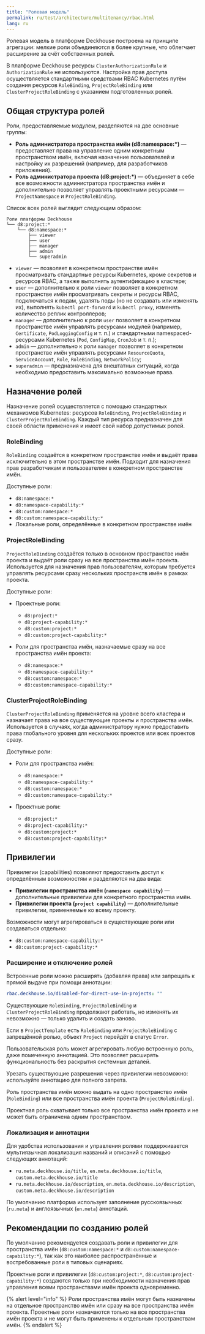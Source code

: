 ```yaml
---
title: "Ролевая модель"
permalink: ru/test/architecture/multitenancy/rbac.html
lang: ru
---
```


Ролевая модель в платформе Deckhouse построена на принципе агрегации: мелкие роли объединяются в более крупные, что облегчает расширение за счёт собственных ролей.

В платформе Deckhouse ресурсы `ClusterAuthorizationRule` и `AuthorizationRule` не используются. Настройка прав доступа осуществляется стандартными средствами RBAC Kubernetes путём создания ресурсов `RoleBinding`, `ProjectRoleBinding` или `ClusterProjectRoleBinding` с указанием подготовленных ролей.

## Общая структура ролей

Роли, предоставляемые модулем, разделяются на две основные группы:

- **Роль администратора пространства имён (d8:namespace:*)** — предоставляет права на управление одним конкретным пространством имён, включая назначение пользователей и настройку их разрешений (например, для разработчиков приложений).
- **Роль администратора проекта (d8:project:*)** — объединяет в себе все возможности администратора пространства имён и дополнительно позволяет управлять проектными ресурсами — `ProjectNamespace` и `ProjectRoleBinding`.

Список всех ролей выглядит следующим образом:

```text
Роли платформы Deckhouse
└── d8:project:*
    └── d8:namespace:*
        ├── viewer
        ├── user
        ├── manager
        ├── admin
        └── superadmin
```

- `viewer` — позволяет в конкретном пространстве имён просматривать стандартные ресурсы Kubernetes, кроме секретов и ресурсов RBAC, а также выполнять аутентификацию в кластере;
- `user` — дополнительно к роли `viewer` позволяет в конкретном пространстве имён просматривать секреты и ресурсы RBAC, подключаться к подам, удалять поды (но не создавать или изменять их), выполнять `kubectl port-forward` и `kubectl proxy`, изменять количество реплик контроллеров;
- `manager` — дополнительно к роли `user` позволяет в конкретном пространстве имён управлять ресурсами модулей (например, `Certificate`, `PodLoggingConfig` и т. п.) и стандартными namespaced-ресурсами Kubernetes (`Pod`, `ConfigMap`, `CronJob` и т. п.);
- `admin` — дополнительно к роли `manager` позволяет в конкретном пространстве имён управлять ресурсами `ResourceQuota`, `ServiceAccount`, `Role`, `RoleBinding`, `NetworkPolicy`;
- `superadmin` — предназначена для внештатных ситуаций, когда необходимо предоставить максимально возможные права.

## Назначение ролей

Назначение ролей осуществляется с помощью стандартных механизмов Kubernetes: ресурсов `RoleBinding`, `ProjectRoleBinding` и `ClusterProjectRoleBinding`. Каждый тип ресурса предназначен для своей области применения и имеет свой набор допустимых ролей.

### RoleBinding

`RoleBinding` создаётся в конкретном пространстве имён и выдаёт права исключительно в этом пространстве имён. Подходит для назначения прав разработчикам и пользователям в конкретном пространстве имён.

Доступные роли:

- `d8:namespace:*`
- `d8:namespace-capability:*`
- `d8:custom:namespace:*`
- `d8:custom:namespace-capability:*`
- Локальные роли, определённые в конкретном пространстве имён

### ProjectRoleBinding

`ProjectRoleBinding` создаётся только в основном пространстве имён проекта и выдаёт роли сразу на все пространства имён проекта. Используется для назначения прав пользователям, которым требуется управлять ресурсами сразу нескольких пространств имён в рамках проекта.

Доступные роли:

- Проектные роли:

  - `d8:project:*`
  - `d8:project-capability:*`
  - `d8:custom:project:*`
  - `d8:custom:project-capability:*`

- Роли для пространства имён, назначаемые сразу на все пространства имён проекта:

  - `d8:namespace:*`
  - `d8:namespace-capability:*`
  - `d8:custom:namespace:*`
  - `d8:custom:namespace-capability:*`

### ClusterProjectRoleBinding

`ClusterProjectRoleBinding` применяется на уровне всего кластера и назначает права на все существующие проекты и пространства имён. Используется в случаях, когда администратору нужно предоставить права глобального уровня для нескольких проектов или всех проектов сразу.

Доступные роли:

- Роли для пространства имён:

  - `d8:namespace:*`
  - `d8:namespace-capability:*`
  - `d8:custom:namespace:*`
  - `d8:custom:namespace-capability:*`

- Проектные роли:

  - `d8:project:*`
  - `d8:project-capability:*`
  - `d8:custom:project:*`
  - `d8:custom:project-capability:*`

## Привилегии

Привилегии (capabilities) позволяют предоставить доступ к определённым возможностям и разделяются на два вида:

- **Привилегии пространства имён (`namespace capability`)** — дополнительные привилегии для конкретного пространства имён.
- **Привилегии проекта (`project capability`)** — дополнительные привилегии, применяемые ко всему проекту.

Возможности могут агрегироваться в существующие роли или создаваться отдельно:

- `d8:custom:namespace-capability:*`
- `d8:custom:project-capability:*`

### Расширение и отключение ролей

Встроенные роли можно расширять (добавляя права) или запрещать к прямой выдаче при помощи аннотации:

```yaml
rbac.deckhouse.io/disabled-for-direct-use-in-projects: ""
```

Существующие `RoleBinding`, `ProjectRoleBinding` и `ClusterProjectRoleBinding` продолжают работать, но изменять их невозможно — только удалить и создать заново.

Если в `ProjectTemplate` есть `RoleBinding` или `ProjectRoleBinding` с запрещённой ролью, объект `Project` перейдёт в статус `Error`.

Пользовательская роль может агрегировать любую встроенную роль, даже помеченную аннотацией. Это позволяет расширять функциональность без раскрытия системных деталей.

Урезать существующие разрешения через привилегии невозможно: используйте аннотацию для полного запрета.

Роль пространства имён можно выдать на одно пространство имён (`RoleBinding`) или все пространства имён проекта (`ProjectRoleBinding`).

Проектная роль охватывает только все пространства имён проекта и не может быть ограничена одним пространством.

### Локализация и аннотации

Для удобства использования и управления ролями поддерживается мультиязычная локализация названий и описаний с помощью следующих аннотаций:

* `ru.meta.deckhouse.io/title`, `en.meta.deckhouse.io/title`, `custom.meta.deckhouse.io/title`
* `ru.meta.deckhouse.io/description`, `en.meta.deckhouse.io/description`, `custom.meta.deckhouse.io/description`

По умолчанию платформа использует заполнение русскоязычных (`ru.meta`) и англоязычных (`en.meta`) аннотаций.

## Рекомендации по созданию ролей

По умолчанию рекомендуется создавать роли и привилегии для пространства имён (`d8:custom:namespace:*` и `d8:custom:namespace-capability:*`), так как это наиболее распространённые и востребованные роли в типовых сценариях.

Проектные роли и привилегии (`d8:custom:project:*`, `d8:custom:project-capability:*`) создаются только при необходимости назначения прав управления всеми пространствами имён проекта одновременно.

{% alert level="info" %}
Роли пространства имён могут быть назначены на отдельное пространство имён или сразу на все пространства имён проекта.
Проектные роли назначаются только на все пространства имён проекта и не могут быть применены к отдельным пространствам имён.
{% endalert %}
